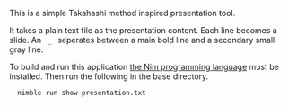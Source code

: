 This is a simple Takahashi method inspired presentation tool.

It takes a plain text file as the presentation content. Each line becomes a slide. An <code> _ </code> seperates between a main bold line and a secondary small gray line.

To build and run this application [the Nim programming language](https://nim-lang.org/) must be installed. Then run the following in the base directory.

```
  nimble run show presentation.txt
```
